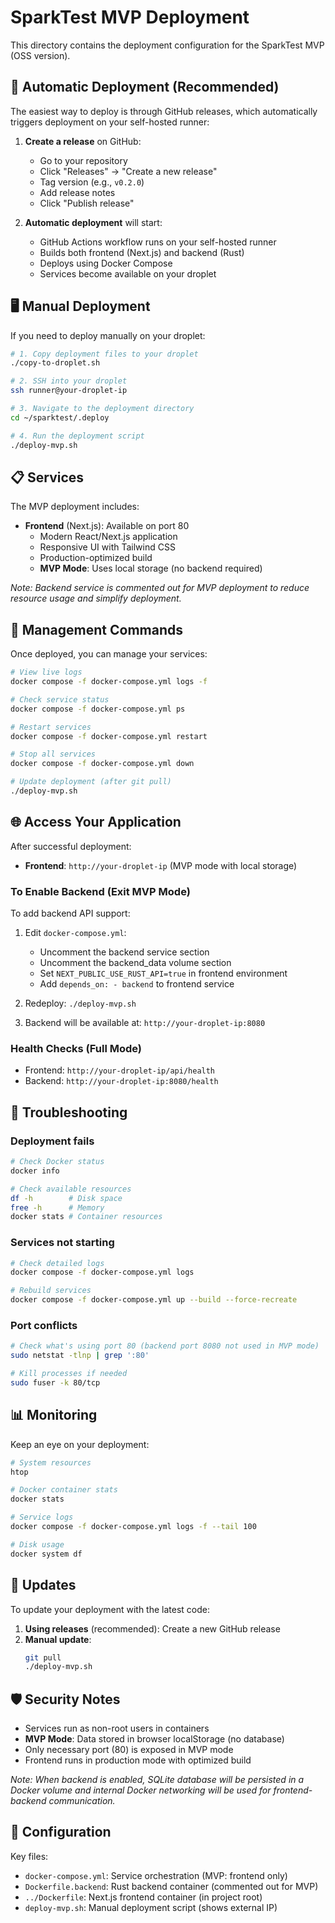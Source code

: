 # SparkTest MVP Deployment

This directory contains the deployment configuration for the SparkTest MVP (OSS version).

## 🚀 Automatic Deployment (Recommended)

The easiest way to deploy is through GitHub releases, which automatically triggers deployment on your self-hosted runner:

1. **Create a release** on GitHub:
   - Go to your repository
   - Click "Releases" → "Create a new release"
   - Tag version (e.g., `v0.2.0`)
   - Add release notes
   - Click "Publish release"

2. **Automatic deployment** will start:
   - GitHub Actions workflow runs on your self-hosted runner
   - Builds both frontend (Next.js) and backend (Rust)
   - Deploys using Docker Compose
   - Services become available on your droplet

## 🖥️ Manual Deployment

If you need to deploy manually on your droplet:

```bash
# 1. Copy deployment files to your droplet
./copy-to-droplet.sh

# 2. SSH into your droplet
ssh runner@your-droplet-ip

# 3. Navigate to the deployment directory
cd ~/sparktest/.deploy

# 4. Run the deployment script
./deploy-mvp.sh
```

## 📋 Services

The MVP deployment includes:

- **Frontend** (Next.js): Available on port 80
  - Modern React/Next.js application
  - Responsive UI with Tailwind CSS
  - Production-optimized build
  - **MVP Mode**: Uses local storage (no backend required)

*Note: Backend service is commented out for MVP deployment to reduce resource usage and simplify deployment.*

## 🔧 Management Commands

Once deployed, you can manage your services:

```bash
# View live logs
docker compose -f docker-compose.yml logs -f

# Check service status
docker compose -f docker-compose.yml ps

# Restart services
docker compose -f docker-compose.yml restart

# Stop all services
docker compose -f docker-compose.yml down

# Update deployment (after git pull)
./deploy-mvp.sh
```

## 🌐 Access Your Application

After successful deployment:

- **Frontend**: `http://your-droplet-ip` (MVP mode with local storage)

### To Enable Backend (Exit MVP Mode)

To add backend API support:

1. Edit `docker-compose.yml`:
   - Uncomment the backend service section
   - Uncomment the backend_data volume section
   - Set `NEXT_PUBLIC_USE_RUST_API=true` in frontend environment
   - Add `depends_on: - backend` to frontend service

2. Redeploy: `./deploy-mvp.sh`

3. Backend will be available at: `http://your-droplet-ip:8080`

### Health Checks (Full Mode)
- Frontend: `http://your-droplet-ip/api/health`  
- Backend: `http://your-droplet-ip:8080/health`

## 🐛 Troubleshooting

### Deployment fails
```bash
# Check Docker status
docker info

# Check available resources
df -h        # Disk space
free -h      # Memory
docker stats # Container resources
```

### Services not starting
```bash
# Check detailed logs
docker compose -f docker-compose.yml logs

# Rebuild services
docker compose -f docker-compose.yml up --build --force-recreate
```

### Port conflicts
```bash
# Check what's using port 80 (backend port 8080 not used in MVP mode)
sudo netstat -tlnp | grep ':80'

# Kill processes if needed
sudo fuser -k 80/tcp
```

## 📊 Monitoring

Keep an eye on your deployment:

```bash
# System resources
htop

# Docker container stats
docker stats

# Service logs
docker compose -f docker-compose.yml logs -f --tail 100

# Disk usage
docker system df
```

## 🔄 Updates

To update your deployment with the latest code:

1. **Using releases** (recommended): Create a new GitHub release
2. **Manual update**:
   ```bash
   git pull
   ./deploy-mvp.sh
   ```

## 🛡️ Security Notes

- Services run as non-root users in containers
- **MVP Mode**: Data stored in browser localStorage (no database)
- Only necessary port (80) is exposed in MVP mode
- Frontend runs in production mode with optimized build

*Note: When backend is enabled, SQLite database will be persisted in a Docker volume and internal Docker networking will be used for frontend-backend communication.*

## 📝 Configuration

Key files:
- `docker-compose.yml`: Service orchestration (MVP: frontend only)
- `Dockerfile.backend`: Rust backend container (commented out for MVP)
- `../Dockerfile`: Next.js frontend container (in project root)
- `deploy-mvp.sh`: Manual deployment script (shows external IP)

